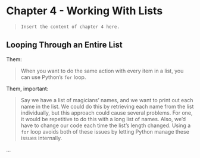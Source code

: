 # Chapter 4 - Working With Lists

> `Insert the content of chapter 4 here.`

## Looping Through an Entire List

Them:
> When you want to do the same action with every item in a list, you can use Python’s `for` loop.

Them, important:
> Say we have a list of magicians’ names, and we want to print out each name in the list. We could do this by retrieving each name from the list individually, but this approach could cause several problems. For one, it would be repetitive to do this with a long list of names. Also, we’d have to change our code each time the list’s length changed. Using a `for` loop avoids both of these issues by letting Python manage these issues internally.

...
